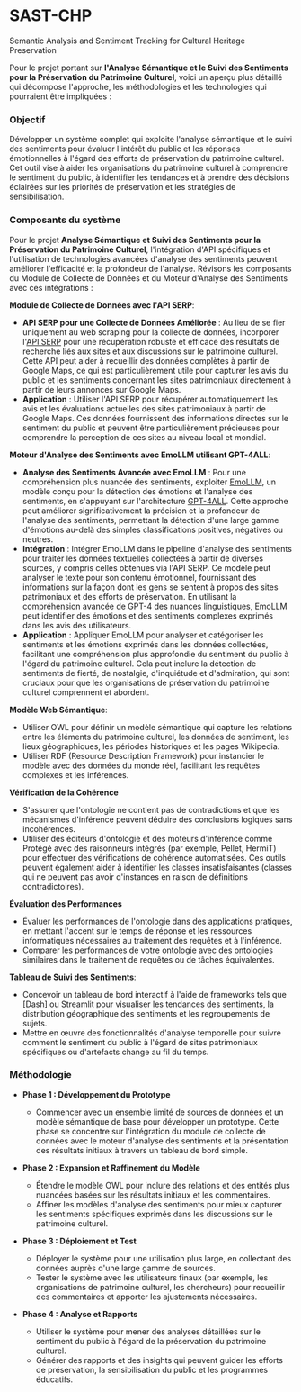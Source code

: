 # SAST-CHP
Semantic Analysis and Sentiment Tracking for Cultural Heritage Preservation

Pour le projet portant sur **l'Analyse Sémantique et le Suivi des Sentiments pour la Préservation du Patrimoine Culturel**, voici un aperçu plus détaillé qui décompose l'approche, les méthodologies et les technologies qui pourraient être impliquées :

### Objectif

Développer un système complet qui exploite l'analyse sémantique et le suivi des sentiments pour évaluer l'intérêt du public et les réponses émotionnelles à l'égard des efforts de préservation du patrimoine culturel. Cet outil vise à aider les organisations du patrimoine culturel à comprendre le sentiment du public, à identifier les tendances et à prendre des décisions éclairées sur les priorités de préservation et les stratégies de sensibilisation.

### Composants du système

Pour le projet **Analyse Sémantique et Suivi des Sentiments pour la Préservation du Patrimoine Culturel**, l'intégration d'API spécifiques et l'utilisation de technologies avancées d'analyse des sentiments peuvent améliorer l'efficacité et la profondeur de l'analyse. Révisons les composants du Module de Collecte de Données et du Moteur d'Analyse des Sentiments avec ces intégrations :

**Module de Collecte de Données avec l'API SERP**:

  - **API SERP pour une Collecte de Données Améliorée** : Au lieu de se fier uniquement au web scraping pour la collecte de données, incorporer l'[API SERP](https://serpapi.com/google-maps-api) pour une récupération robuste et efficace des résultats de recherche liés aux sites et aux discussions sur le patrimoine culturel. Cette API peut aider à recueillir des données complètes à partir de Google Maps, ce qui est particulièrement utile pour capturer les avis du public et les sentiments concernant les sites patrimoniaux directement à partir de leurs annonces sur Google Maps.
  - **Application** : Utiliser l'API SERP pour récupérer automatiquement les avis et les évaluations actuelles des sites patrimoniaux à partir de Google Maps. Ces données fournissent des informations directes sur le sentiment du public et peuvent être particulièrement précieuses pour comprendre la perception de ces sites au niveau local et mondial.

**Moteur d'Analyse des Sentiments avec EmoLLM utilisant GPT-4ALL**:

  - **Analyse des Sentiments Avancée avec EmoLLM** : Pour une compréhension plus nuancée des sentiments, exploiter [EmoLLM](https://huggingface.co/myclassunil/Emollama-chat-13b-v0.1.gguf), un modèle conçu pour la détection des émotions et l'analyse des sentiments, en s'appuyant sur l'architecture [GPT-4ALL](https://gpt4all.io/index.html). Cette approche peut améliorer significativement la précision et la profondeur de l'analyse des sentiments, permettant la détection d'une large gamme d'émotions au-delà des simples classifications positives, négatives ou neutres.
  - **Intégration** : Intégrer EmoLLM dans le pipeline d'analyse des sentiments pour traiter les données textuelles collectées à partir de diverses sources, y compris celles obtenues via l'API SERP. Ce modèle peut analyser le texte pour son contenu émotionnel, fournissant des informations sur la façon dont les gens se sentent à propos des sites patrimoniaux et des efforts de préservation. En utilisant la compréhension avancée de GPT-4 des nuances linguistiques, EmoLLM peut identifier des émotions et des sentiments complexes exprimés dans les avis des utilisateurs.
  - **Application** : Appliquer EmoLLM pour analyser et catégoriser les sentiments et les émotions exprimés dans les données collectées, facilitant une compréhension plus approfondie du sentiment du public à l'égard du patrimoine culturel. Cela peut inclure la détection de sentiments de fierté, de nostalgie, d'inquiétude et d'admiration, qui sont cruciaux pour que les organisations de préservation du patrimoine culturel comprennent et abordent.

**Modèle Web Sémantique**:

  - Utiliser OWL pour définir un modèle sémantique qui capture les relations entre les éléments du patrimoine culturel, les données de sentiment, les lieux géographiques, les périodes historiques et les pages Wikipedia.
  - Utiliser RDF (Resource Description Framework) pour instancier le modèle avec des données du monde réel, facilitant les requêtes complexes et les inférences.

**Vérification de la Cohérence**

  - S'assurer que l'ontologie ne contient pas de contradictions et que les mécanismes d'inférence peuvent déduire des conclusions logiques sans incohérences.
  - Utiliser des éditeurs d'ontologie et des moteurs d'inférence comme Protégé avec des raisonneurs intégrés (par exemple, Pellet, HermiT) pour effectuer des vérifications de cohérence automatisées. Ces outils peuvent également aider à identifier les classes insatisfaisantes (classes qui ne peuvent pas avoir d'instances en raison de définitions contradictoires).

**Évaluation des Performances**

- Évaluer les performances de l'ontologie dans des applications pratiques, en mettant l'accent sur le temps de réponse et les ressources informatiques nécessaires au traitement des requêtes et à l'inférence.
- Comparer les performances de votre ontologie avec des ontologies similaires dans le traitement de requêtes ou de tâches équivalentes.

**Tableau de Suivi des Sentiments**:

   - Concevoir un tableau de bord interactif à l'aide de frameworks tels que [Dash] ou Streamlit pour visualiser les tendances des sentiments, la distribution géographique des sentiments et les regroupements de sujets.
   - Mettre en œuvre des fonctionnalités d'analyse temporelle pour suivre comment le sentiment du public à l'égard de sites patrimoniaux spécifiques ou d'artefacts change au fil du temps.

### Méthodologie

- **Phase 1 : Développement du Prototype**
  - Commencer avec un ensemble limité de sources de données et un modèle sémantique de base pour développer un prototype. Cette phase se concentre sur l'intégration du module de collecte de données avec le moteur d'analyse des sentiments et la présentation des résultats initiaux à travers un tableau de bord simple.

- **Phase 2 : Expansion et Raffinement du Modèle**
  - Étendre le modèle OWL pour inclure des relations et des entités plus nuancées basées sur les résultats initiaux et les commentaires.
  - Affiner les modèles d'analyse des sentiments pour mieux capturer les sentiments spécifiques exprimés dans les discussions sur le patrimoine culturel.

- **Phase 3 : Déploiement et Test**
  - Déployer le système pour une utilisation plus large, en collectant des données auprès d'une large gamme de sources.
  - Tester le système avec les utilisateurs finaux (par exemple, les organisations de patrimoine culturel, les chercheurs) pour recueillir des commentaires et apporter les ajustements nécessaires.

- **Phase 4 : Analyse et Rapports**
  - Utiliser le système pour mener des analyses détaillées sur le sentiment du public à l'égard de la préservation du patrimoine culturel.
  - Générer des rapports et des insights qui peuvent guider les efforts de préservation, la sensibilisation du public et les programmes éducatifs.
